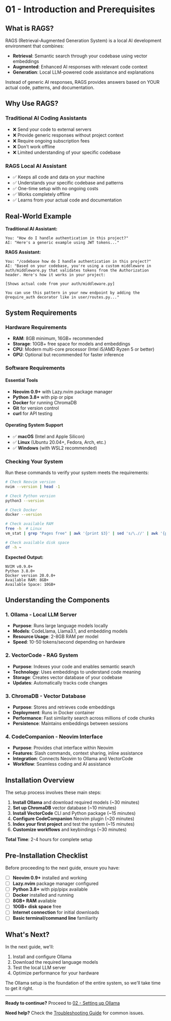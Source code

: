 # 01 - Introduction and Prerequisites

## What is RAGS?

RAGS (Retrieval-Augmented Generation System) is a local AI development environment that combines:

- **Retrieval**: Semantic search through your codebase using vector embeddings
- **Augmented**: Enhanced AI responses with relevant code context
- **Generation**: Local LLM-powered code assistance and explanations

Instead of generic AI responses, RAGS provides answers based on YOUR actual code, patterns, and documentation.

## Why Use RAGS?

### Traditional AI Coding Assistants
- ❌ Send your code to external servers
- ❌ Provide generic responses without project context
- ❌ Require ongoing subscription fees
- ❌ Don't work offline
- ❌ Limited understanding of your specific codebase

### RAGS Local AI Assistant
- ✅ Keeps all code and data on your machine
- ✅ Understands your specific codebase and patterns
- ✅ One-time setup with no ongoing costs
- ✅ Works completely offline
- ✅ Learns from your actual code and documentation

## Real-World Example

**Traditional AI Assistant:**
```
You: "How do I handle authentication in this project?"
AI: "Here's a generic example using JWT tokens..."
```

**RAGS Assistant:**
```
You: "/codebase how do I handle authentication in this project?"
AI: "Based on your codebase, you're using a custom middleware in 
auth/middleware.py that validates tokens from the Authorization 
header. Here's how it works in your project:

[Shows actual code from your auth/middleware.py]

You can use this pattern in your new endpoint by adding the 
@require_auth decorator like in user/routes.py..."
```

## System Requirements

### Hardware Requirements
- **RAM**: 8GB minimum, 16GB+ recommended
- **Storage**: 10GB+ free space for models and embeddings
- **CPU**: Modern multi-core processor (Intel i5/AMD Ryzen 5 or better)
- **GPU**: Optional but recommended for faster inference

### Software Requirements

#### Essential Tools
- **Neovim 0.9+** with Lazy.nvim package manager
- **Python 3.8+** with pip or pipx
- **Docker** for running ChromaDB
- **Git** for version control
- **curl** for API testing

#### Operating System Support
- ✅ **macOS** (Intel and Apple Silicon)
- ✅ **Linux** (Ubuntu 20.04+, Fedora, Arch, etc.)
- ✅ **Windows** (with WSL2 recommended)

### Checking Your System

Run these commands to verify your system meets the requirements:

```bash
# Check Neovim version
nvim --version | head -1

# Check Python version
python3 --version

# Check Docker
docker --version

# Check available RAM
free -h  # Linux
vm_stat | grep "Pages free" | awk '{print $3}' | sed 's/\.//' | awk '{print $1 * 4096 / 1024 / 1024 " MB"}' # macOS

# Check available disk space
df -h ~
```

**Expected Output:**
```
NVIM v0.9.0+
Python 3.8.0+
Docker version 20.0.0+
Available RAM: 8GB+
Available Space: 10GB+
```

## Understanding the Components

### 1. Ollama - Local LLM Server
- **Purpose**: Runs large language models locally
- **Models**: CodeLlama, Llama3.1, and embedding models
- **Resource Usage**: 2-8GB RAM per model
- **Speed**: 10-50 tokens/second depending on hardware

### 2. VectorCode - RAG System
- **Purpose**: Indexes your code and enables semantic search
- **Technology**: Uses embeddings to understand code meaning
- **Storage**: Creates vector database of your codebase
- **Updates**: Automatically tracks code changes

### 3. ChromaDB - Vector Database
- **Purpose**: Stores and retrieves code embeddings
- **Deployment**: Runs in Docker container
- **Performance**: Fast similarity search across millions of code chunks
- **Persistence**: Maintains embeddings between sessions

### 4. CodeCompanion - Neovim Interface
- **Purpose**: Provides chat interface within Neovim
- **Features**: Slash commands, context sharing, inline assistance
- **Integration**: Connects Neovim to Ollama and VectorCode
- **Workflow**: Seamless coding and AI assistance

## Installation Overview

The setup process involves these main steps:

1. **Install Ollama** and download required models (~30 minutes)
2. **Set up ChromaDB** vector database (~10 minutes)
3. **Install VectorCode** CLI and Python package (~15 minutes)
4. **Configure CodeCompanion** Neovim plugin (~20 minutes)
5. **Index your first project** and test the system (~15 minutes)
6. **Customize workflows** and keybindings (~30 minutes)

**Total Time**: 2-4 hours for complete setup

## Pre-Installation Checklist

Before proceeding to the next guide, ensure you have:

- [ ] **Neovim 0.9+** installed and working
- [ ] **Lazy.nvim** package manager configured
- [ ] **Python 3.8+** with pip/pipx available
- [ ] **Docker** installed and running
- [ ] **8GB+ RAM** available
- [ ] **10GB+ disk space** free
- [ ] **Internet connection** for initial downloads
- [ ] **Basic terminal/command line** familiarity

## What's Next?

In the next guide, we'll:
1. Install and configure Ollama
2. Download the required language models
3. Test the local LLM server
4. Optimize performance for your hardware

The Ollama setup is the foundation of the entire system, so we'll take time to get it right.

---

**Ready to continue?** Proceed to [02 - Setting up Ollama](02-setting-up-ollama.md)

**Need help?** Check the [Troubleshooting Guide](08-troubleshooting.md) for common issues.
